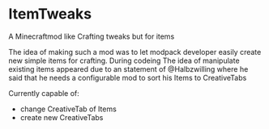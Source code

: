 # ItemTweaks
A Minecraftmod like Crafting tweaks but for items

The idea of making such a mod was to let modpack developer easily create new simple items for crafting. During codeing The idea of manipulate existing items appeared due to an statement of @Halbzwilling where he said that he needs a configurable mod to sort his Items to CreativeTabs

Currently capable of:
<ul>
<li>change CreativeTab of Items</li>
<li>create new CreativeTabs</li>
</ul>
